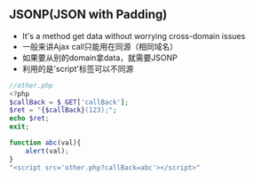 ## JSONP(JSON with Padding)
- It's a method get data without worrying cross-domain issues
- 一般来讲Ajax call只能用在同源（相同域名）
- 如果要从别的domain拿data，就需要JSONP
- 利用的是'script'标签可以不同源

```php
//other.php
<?php 
$callBack = $_GET['callBack'];
$ret = "{$callBack}(123);";
echo $ret;
exit;
```
```javascript
function abc(val){
    alert(val);
}
"<script src='other.php?callBack=abc'></script>"
```